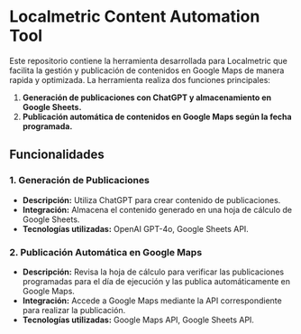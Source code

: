 # Localmetric Content Automation Tool

Este repositorio contiene la herramienta desarrollada para Localmetric que facilita la gestión y publicación de contenidos en Google Maps de manera rapida y optimizada. La herramienta realiza dos funciones principales:

1. **Generación de publicaciones con ChatGPT y almacenamiento en Google Sheets.**
2. **Publicación automática de contenidos en Google Maps según la fecha programada.**

## Funcionalidades

### 1. Generación de Publicaciones

- **Descripción:** Utiliza ChatGPT para crear contenido de publicaciones.
- **Integración:** Almacena el contenido generado en una hoja de cálculo de Google Sheets.
- **Tecnologías utilizadas:** OpenAI GPT-4o, Google Sheets API.

### 2. Publicación Automática en Google Maps

- **Descripción:** Revisa la hoja de cálculo para verificar las publicaciones programadas para el día de ejecución y las publica automáticamente en Google Maps.
- **Integración:** Accede a Google Maps mediante la API correspondiente para realizar la publicación.
- **Tecnologías utilizadas:** Google Maps API, Google Sheets API.
